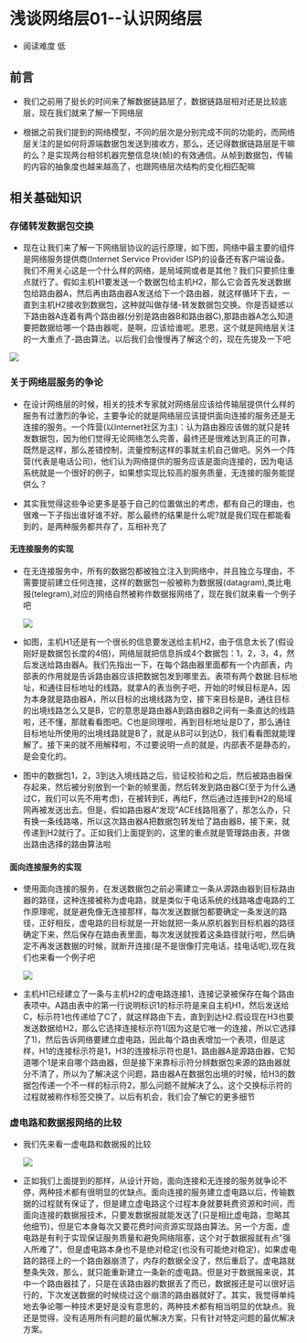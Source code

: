 # 浅谈网络层01--认识网络层
* 阅读难度 低

## 前言
* 我们之前用了挺长的时间来了解数据链路层了，数据链路层相对还是比较底层，现在我们就来了解一下网络层

* 根据之前我们提到的网络模型，不同的层次是分别完成不同的功能的，而网络层关注的是如何将源端数据包发送到接收方，那么，还记得数据链路层是干嘛的么？是实现两台相邻机器完整信息块(帧)的有效通信。从帧到数据包，传输的内容的抽象度也越来越高了，也跟网络层次结构的变化相匹配嘛

## 相关基础知识
### 存储转发数据包交换
* 现在让我们来了解一下网络层协议的运行原理，如下图，网络中最主要的组件是网络服务提供商(Internet Service Provider ISP)的设备还有客户端设备。我们不用关心这是一个什么样的网络，是局域网或者是其他？我们只要抓住重点就行了。假如主机H1要发送一个数据包给主机H2，那么它会首先发送数据包给路由器A，然后再由路由器A发送给下一个路由器，就这样循环下去，一直到主机H2接收到数据包，这种就叫做存储-转发数据包交换。你是否疑惑以下路由器A连着有两个路由器(分别是路由器B和路由器C),那路由器A怎么知道要把数据给哪一个路由器呢，是啊，应该给谁呢。恩恩，这个就是网络层关注的一大重点了-路由算法。以后我们会慢慢再了解这个的，现在先提及一下吧

![](https://github.com/SeaHub/BlogOfComputerNetwork/blob/master/res/envirnment.png)

### 关于网络层服务的争论
* 在设计网络层的时候，相关的技术专家就对网络层应该给传输层提供什么样的服务有过激烈的争论，主要争论的就是网络层应该提供面向连接的服务还是无连接的服务。一个阵营(以Internet社区为主)：认为路由器应该做的就只是转发数据包，因为他们觉得无论网络怎么完善，最终还是很难达到真正的可靠，既然是这样，那么差错控制，流量控制这样的事就主机自己做吧。另外一个阵营(代表是电话公司)，他们认为网络提供的服务应该是面向连接的，因为电话系统就是一个很好的例子，如果想实现比较高的服务质量，无连接的服务能提供么？

* 其实我觉得这些争论更多是基于自己的位置做出的考虑，都有自己的理由，也很难一下子指出谁好谁不好。那么最终的结果是什么呢?就是我们现在都能看到的，是两种服务都共存了，互相补充了

#### 无连接服务的实现
* 在无连接服务中，所有的数据包都被独立注入到网络中，并且独立与理由，不需要提前建立任何连接，这样的数据包一般被称为数据报(datagram),类比电报(telegram),对应的网络自然被称作数据报网络了，现在我们就来看一个例子吧

	![](https://github.com/SeaHub/BlogOfComputerNetwork/blob/master/res/datagram.png)
	
* 如图，主机H1还是有一个很长的信息要发送给主机H2，由于信息太长了(假设刚好是数据包长度的4倍)，网络层就把信息拆成4个数据包：1，2，3，4，然后发送给路由器A。我们先指出一下，在每个路由器里面都有一个内部表，内部表的作用就是告诉路由器应该把数据包发到哪里去。表项有两个数据:目标地址，和通往目标地址的线路。就拿A的表当例子吧，开始的时候目标是A，因为本身就是路由器A，所以目标的出境线路为空，接下来目标是B，通往目标的出境线路怎么又是B，它的意思是路由器A到路由器B之间有一条直达的线路啦，还不懂，那就看看图吧。C也是同理啦，再到目标地址是D了，那么通往目标地址所使用的出境线路就是B了，就是从B可以到达D，我们看看图就能理解了。接下来的就不用解释啦，不过要说明一点的就是，内部表不是静态的，是会变化的。

* 图中的数据包1，2，3到达入境线路之后，验证校验和之后，然后被路由器保存起来，然后被分别放到一个新的帧里面，然后转发到路由器C(至于为什么通过C，我们可以先不用考虑)，在被转到E，再给F，然后通过连接到H2的局域网再被发送出去。但是，假如路由器A“发现”ACE线路阻塞了，那怎么办，只有换一条线路咯，所以这次路由器A把数据包转发给了路由器B，接下来，就传递到H2就行了。正如我们上面提到的，这里的重点就是管理路由表，并做出路由选择的路由算法啦

#### 面向连接服务的实现
* 使用面向连接的服务，在发送数据包之前必需建立一条从源路由器到目标路由器的路径，这种连接被称为虚电路，就是类似于电话系统的线路咯虚电路的工作原理呢，就是避免像无连接那样，每次发送数据包都要确定一条发送的路径，正好相反，虚电路的目标就是一开始就把一条从原机器到目标机器的路径确定下来，然后保存在路由表里面，每次发送就按着这条路径就行啦，然后确定不再发送数据的时候，就断开连接(是不是很像打完电话，挂电话呢),现在我们也来看一个例子吧

	![](https://github.com/SeaHub/BlogOfComputerNetwork/blob/master/res/vc.png)
	
* 主机H1已经建立了一条与主机H2的虚电路连接1，连接记录被保存在每个路由表项中。A路由表中的第一行说明标识1的标示符是来自主机H1，然后发送给C，标示符1也传递给了C了，就这样路由下去，直到到达H2.假设现在H3也要发送数据给H2，那么它选择连接标示符1(因为这是它唯一的连接，所以它选择了1)，然后告诉网络要建立虚电路，因此每个路由表增加一个表项，但是这样，H1的连接标示符是1，H3的连接标示符也是1，路由器A是源路由器，它知道哪个1是来自哪个路由器，但是接下来靠标示符分辨数据包来源的路由器就分不清了，所以为了解决这个问题，路由器A在数据包出境的时候，给H3的数据包传递一个不一样的标示符2，那么问题不就解决了么。这个交换标示符的过程就被称作标签交换了。以后有机会，我们会了解它的更多细节

### 虚电路和数据报网络的比较
* 我们先来看一虚电路和数据报的比较
	
	![](https://github.com/SeaHub/BlogOfComputerNetwork/blob/master/res/comparility.png)

* 正如我们上面提到的那样，从设计开始，面向连接和无连接的服务就争论不停，两种技术都有很明显的优缺点。面向连接的服务建立虚电路以后，传输数据的过程就有保证了，但是建立虚电路这个过程本身就要耗费资源和时间，而面向连接的数据报技术，只要发数据报就能发送了(只是相比虚电路，忽略其他细节)，但是它本身每次又要花费时间资源实现路由算法。另一个方面，虚电路是有利于实现保证服务质量和避免网络阻塞，这个对于数据报就有点"强人所难了"，但是虚电路本身也不是绝对稳定(也没有可能绝对稳定)，如果虚电路的路径上的一个路由器崩溃了，内存的数据全没了，然后重启了。虚电路就整条失效，那么，就只能重新建立一条新的虚电路。但是对于数据报来说，其中一个路由器挂了，只是在该路由器的数据丢了而已，数据报还是可以很好运行的，下次发送数据的时候绕过这个崩溃的路由器就好了。其实，我觉得单纯地去争论哪一种技术更好是没有意思的，两种技术都有相当明显的优缺点。我还是觉得，没有适用所有问题的最优解决方案，只有针对特定问题的最优解决方案。

